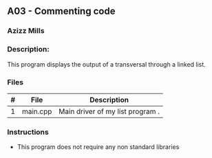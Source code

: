 ## A03 - Commenting code
### Azizz Mills
### Description:

This program displays the output of a transversal through a linked list. 
### Files

|   #   | File     | Description                      |
| :---: | -------- | -------------------------------- |
|   1   | main.cpp | Main driver of my list program . |


### Instructions

- This program does not require any non standard libraries
